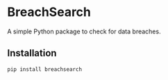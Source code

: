 # BreachSearch

A simple Python package to check for data breaches.

## Installation

```bash
pip install breachsearch
